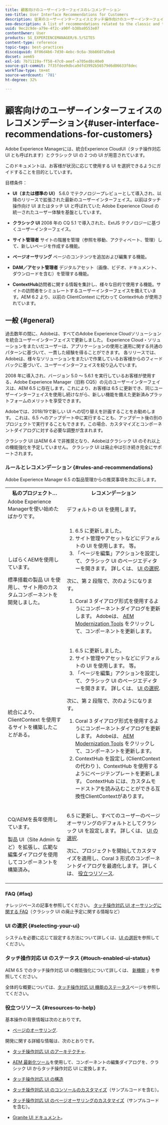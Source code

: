 ```yaml
---
title: 顧客向けのユーザーインターフェイスのレコメンデーション
seo-title: User Interface Recommendations for Customers
description: 従来のユーザーインターフェイスとタッチ操作向けのユーザーインターフェイスに関連する推奨事項のリストです。
seo-description: A list of recommendations related to the classic and touch-optimized user interfaces.
uuid: 9ec2c9de-a79e-4f2c-a90f-b38ba9553e07
contentOwner: User
products: SG_EXPERIENCEMANAGER/6.5/SITES
content-type: reference
topic-tags: best-practices
discoiquuid: 8f06d4b6-7d30-4ebc-9c6a-3bb8607a9be8
docset: aem65
exl-id: 7b71119a-ff58-47c0-aeef-a705ed8c40e0
source-git-commit: 7f35fdee9dbca9dfd3992b56579d6d06633f8dec
workflow-type: tm+mt
source-wordcount: '781'
ht-degree: 32%

---
```


# 顧客向けのユーザーインターフェイスのレコメンデーション{#user-interface-recommendations-for-customers}

Adobe Experience Managerには、統合Experience CloudUI（タッチ操作対応 UI とも呼ばれます）とクラシック UI の 2 つの UI が用意されています。

このドキュメントは、お客様が状況に応じて使用する UI を選択できるようにガイドすることを目的としています。

目標条件：

* **UI（または標準の UI）** 5.6.0 でテクノロジープレビューとして導入され、以降のリリースで拡張された最新のユーザーインターフェイス。以前はタッチ操作向け UI またはタッチ UI と呼ばれていた Adobe Experience Cloud の統一されたユーザー体験を基盤としています。

* **クラシック UI**
2008 年の CQ 5.1 で導入された、ExtJS テクノロジーに基づくユーザーインターフェイス。

* **サイト管理者**
サイトの階層を管理（参照を移動、アクティベート、管理）して、新しいページを作成する機能。

* **ページオーサリング**
ページのコンテンツを追加および編集する機能。

* **DAM／アセット管理者**
デジタルアセット（画像、ビデオ、ドキュメント、ダウンロードを含む）を管理する機能。

* **ContextHub**&#x200B;訪問者に関する情報を集計し、様々な目的で使用する機能。サイトの訪問者をシミュレートするユーザーインターフェイスを備えています。AEM 6.2 より、以前の ClientContext に代わって ContextHub が使用されています。

## 一般 {#general}

過去数年の間に、Adobeは、すべてのAdobe Experience Cloudソリューションを統合ユーザーインターフェイスで更新しました。 Experience Cloud・ソリューションをまたいだユーザーは、アプリケーションの使用と運用に関する共通のパターンに基づいて、一貫した経験を得ることができます。 各リリースでは、Adobeは、様々なソリューションをまたいで作業しているお客様からのフィードバックに基づいて、ユーザーインターフェイスを絞り込んでいます。

2008 年に導入され、バージョン 5.0 ～ 5.6.1 を実行しているお客様が使用する、Adobe Experience Manager（旧称 CQ5）の元のユーザーインターフェイスは、AEM 6.5 に存在します。これにより、お客様は 6.5 に更新でき、同じユーザーインターフェイスを使用し続けながら、新しい機能を備えた更新済みプラットフォームのメリットを享受できます。

Adobeでは、2018/19で新しい UI への切り替えを計画することをお勧めします。 これは、6.5 へのアップデート中に実行することも、アップデート後の別のプロジェクトで実行することもできます。この場合、カスタマイズとコンポーネントダイアログに対する必要な調整が含まれます。

クラシック UI はAEM 6.4 で非推奨となり、Adobeはクラシック UI のそれ以上の機能強化を予定していません。 クラシック UI は廃止中は引き続き完全にサポートされます。

### ルールとレコメンデーション {#rules-and-recommendations}

Adobe Experience Manager 6.5 の製品管理からの推奨事項を次に示します。

<table>
 <tbody>
  <tr>
   <th>私のプロジェクト…</th>
   <th>レコメンデーション</th>
  </tr>
  <tr>
   <td>Adobe Experience Managerを使い始めたばかりです。</td>
   <td>デフォルトの UI を使用します。</td>
  </tr>
  <tr>
   <td><p>しばらくAEMを使用しています。</p> <p>標準搭載の製品 UI を使用し、サイト用のカスタムコンポーネントを開発しました。<br /> </p> </td>
   <td>
    <ol>
     <li>6.5 に更新しました。</li>
     <li>サイト管理やアセットなどにデフォルトの UI を使用します。 等。<br /> </li>
     <li>「ページを編集」アクションを設定して、クラシック UI のページエディターを開きます。 詳しくは、 <a href="#selecting-your-ui">UI の選択</a>.</li>
    </ol> <p>次に、第 2 段階で、次のようになります。</p>
    <ol>
     <li>Coral 3 ダイアログ形式を使用するようにコンポーネントダイアログを更新します。 Adobeは、 <a href="/help/sites-developing/modernization-tools.md">AEM Modernization Tools</a> をクリックして、コンポーネントを更新します。</li>
    </ol> </td>
  </tr>
  <tr>
   <td>統合により、ClientContext を使用するサイトを構築したことがある。<br /> </td>
   <td>
    <ol>
     <li>6.5 に更新しました。</li>
     <li>サイト管理やアセットなどにデフォルトの UI を使用します。 等。</li>
     <li>「ページを編集」アクションを設定して、クラシック UI のページエディターを開きます。 詳しくは、 <a href="#selecting-your-ui">UI の選択</a>.</li>
    </ol> <p>次に、第 2 段階で、次のようになります。</p>
    <ol>
     <li>Coral 3 ダイアログ形式を使用するようにコンポーネントダイアログを更新します。 Adobeは、 <a href="/help/sites-developing/modernization-tools.md">AEM Modernization Tools</a> をクリックして、コンポーネントを更新します。</li>
     <li>ContextHub を設定し (ClientContextの代わり )、ContextHub を使用するようにページテンプレートを更新します。 ContextHub には、カスタムモードストアを読み込むことができる互換性ClientContextがあります。</li>
    </ol> </td>
  </tr>
  <tr>
   <td><p>CQ/AEMを長年使用しています。</p> <p>製品 UI（Site Admin など）を拡張し、広範な編集ダイアログを使用してコンポーネントを構築済み。</p> </td>
   <td><p>6.5 に更新し、すべてのユーザーのページオーサリングのデフォルトとしてクラシック UI を設定します。 詳しくは、 <a href="#selecting-your-ui">UI の選択</a>.</p> <p>次に、プロジェクトを開始してカスタマイズを適用し、Coral 3 形式のコンポーネントダイアログを最適化します。 詳しくは、 <a href="#resources-to-help">役立つリソース</a>.<br /> </p> </td>
  </tr>
 </tbody>
</table>

### FAQ {#faq}

ナレッジベースの記事を参照してください。 [タッチ操作対応 UI オーサリングに関する FAQ](https://helpx.adobe.com/jp/experience-manager/kb/index/touchui_faq.html)（クラシック UI の廃止予定に関する情報など）

### UI の選択 {#selecting-your-ui}

システムを必要に応じて設定する方法について詳しくは、[UI の選択](/help/sites-authoring/select-ui.md)を参照してください。

### タッチ操作対応 UI のステータス {#touch-enabled-ui-status}

AEM 6.5 でのタッチ操作対応 UI の機能強化について詳しくは、 [新機能](/help/release-notes/release-notes.md#what-s-new) 」を参照してください。

全体的な概要については、[タッチ操作対応 UI 機能のステータス](/help/release-notes/touch-ui-features-status.md)ページを参照してください。

### 役立つリソース {#resources-to-help}

基本操作の背景情報は次のとおりです。

* [ページのオーサリング](/help/sites-authoring/page-authoring.md).

開発に関する詳細な情報は、次のとおりです。

* [タッチ操作対応 UI のアーキテクチャ](/help/sites-developing/touch-ui-concepts.md).
* [AEM 最新化ツール](/help/sites-developing/modernization-tools.md)を使用して、コンポーネントの編集ダイアログを、クラシック UI からタッチ操作対応 UI に変換します。

* [タッチ操作対応 UI の構造](/help/sites-developing/touch-ui-structure.md)

* [タッチ操作対応 UI のコンソールのカスタマイズ](/help/sites-developing/customizing-consoles-touch.md)（サンプルコードを含む）。

* [タッチ操作対応 UI のページオーサリングのカスタマイズ](/help/sites-developing/customizing-page-authoring-touch.md)（サンプルコードを含む）。

* [Granite UI ドキュメント](https://helpx.adobe.com/experience-manager/6-5/sites/developing/using/reference-materials/granite-ui/api/index.html)。
